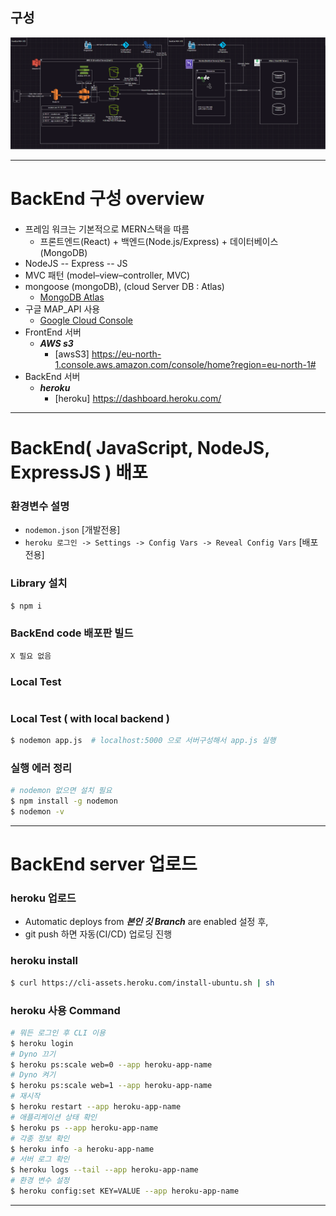 ## 구성
![구성](구성도.png)

___

#### 
# BackEnd 구성 overview
#### 
- 프레임 워크는 기본적으로 MERN스택을 따름
  - 프론트엔드(React) + 백엔드(Node.js/Express) + 데이터베이스(MongoDB)
- NodeJS -- Express -- JS
- MVC 패턴 (model–view–controller, MVC)
- mongoose (mongoDB), (cloud Server DB : Atlas)
  - [MongoDB Atlas](https://cloud.mongodb.com/v2#/org/66fcba7d069a4d43c73cf7af/projects)
- 구글 MAP_API 사용
  - [Google Cloud Console](https://console.cloud.google.com/apis/credentials?hl=ko&project=effective-brook-437306-h0)
- FrontEnd 서버
  - ***AWS s3***
    - [awsS3] https://eu-north-1.console.aws.amazon.com/console/home?region=eu-north-1#
- BackEnd 서버
  - ***heroku***
    - [heroku] https://dashboard.heroku.com/

___

#### 
# BackEnd( JavaScript, NodeJS, ExpressJS ) 배포
#### 

### 환경변수 설명
  - `nodemon.json` [개발전용]
  - `heroku 로그인 -> Settings -> Config Vars -> Reveal Config Vars` [배포전용]

### Library 설치
```bash
$ npm i
```

### BackEnd code 배포판 빌드
```bash
X 필요 없음
```

### Local Test
```bash
```

### Local Test ( with local backend )
```bash
$ nodemon app.js  # localhost:5000 으로 서버구성해서 app.js 실행
```

### 실행 에러 정리
```bash
# nodemon 없으면 설치 필요
$ npm install -g nodemon
$ nodemon -v
```

___

#### 
# BackEnd server 업로드
#### 

### heroku 업로드
  - Automatic deploys from ***본인 깃 Branch*** are enabled  설정 후, 
  - git push 하면 자동(CI/CD) 업로딩 진행

### heroku install
```bash
$ curl https://cli-assets.heroku.com/install-ubuntu.sh | sh
```

### heroku 사용 Command
```bash
# 뭐든 로그인 후 CLI 이용
$ heroku login
# Dyno 끄기
$ heroku ps:scale web=0 --app heroku-app-name
# Dyno 켜기
$ heroku ps:scale web=1 --app heroku-app-name
# 재시작
$ heroku restart --app heroku-app-name
# 애플리케이션 상태 확인
$ heroku ps --app heroku-app-name
# 각종 정보 확인
$ heroku info -a heroku-app-name
# 서버 로그 확인
$ heroku logs --tail --app heroku-app-name
# 환경 변수 설정
$ heroku config:set KEY=VALUE --app heroku-app-name
```

___